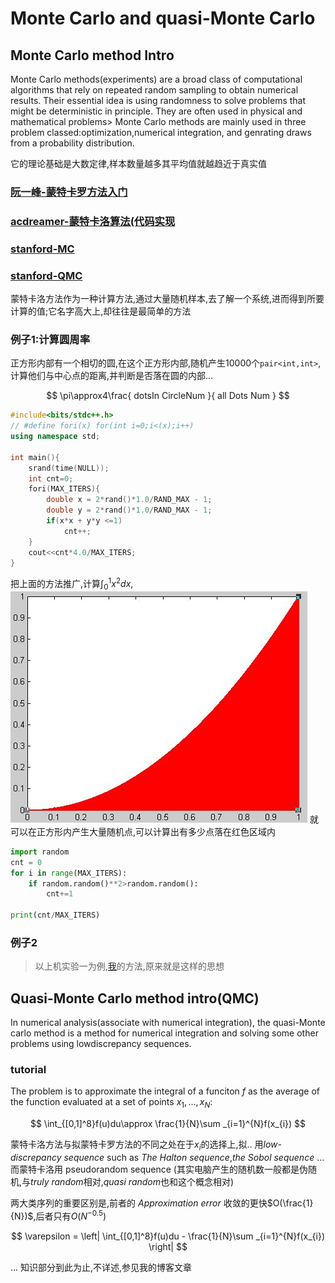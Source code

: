 # Monte Carlo and quasi-Monte Carlo 

## Monte Carlo method Intro

Monte Carlo methods(experiments) are a broad class of computational algorithms that rely on repeated random sampling to obtain numerical results. Their essential idea is using randomness to solve problems that might be deterministic in principle.
They are often used in physical and mathematical problems> Monte Carlo methods are mainly used in three problem classed:optimization,numerical integration, and genrating draws from a probability distribution.

它的理论基础是大数定律,样本数量越多其平均值就越趋近于真实值

### [阮一峰-蒙特卡罗方法入门](http://www.ruanyifeng.com/blog/2015/07/monte-carlo-method.html)
### [acdreamer-蒙特卡洛算法(代码实现](https://blog.csdn.net/acdreamers/article/details/44978591)
### [stanford-MC](http://statweb.stanford.edu/~owen/pubtalks/MCQMC2012-Owen-Tutorial.pdf)
### [stanford-QMC](http://statweb.stanford.edu/~owen/pubtalks/qmctutorial-annotated.pdf)
蒙特卡洛方法作为一种计算方法,通过大量随机样本,去了解一个系统,进而得到所要计算的值;它名字高大上,却往往是最简单的方法

### 例子1:计算圆周率
正方形内部有一个相切的圆,在这个正方形内部,随机产生10000个`pair<int,int>`,计算他们与中心点的距离,并判断是否落在圆的内部...

$$  \pi\approx4\frac{ dotsIn CircleNum }{ all Dots Num }  $$

```c++
#include<bits/stdc++.h>
// #define fori(x) for(int i=0;i<(x);i++)
using namespace std;

int main(){
    srand(time(NULL));
    int cnt=0;
    fori(MAX_ITERS){
        double x = 2*rand()*1.0/RAND_MAX - 1;
        double y = 2*rand()*1.0/RAND_MAX - 1;
        if(x*x + y*y <=1)
            cnt++;
    }
    cout<<cnt*4.0/MAX_ITERS;
}
```
把上面的方法推广,计算$\int_0^1{x^2dx}$,![1-1](src/1.jpg)
就可以在正方形内产生大量随机点,可以计算出有多少点落在红色区域内

```py
import random
cnt = 0
for i in range(MAX_ITERS):
    if random.random()**2>random.random():
        cnt+=1

print(cnt/MAX_ITERS)
```

### 例子2

>以上机实验一为例,[我](https://github.com/Haozun/ball_in_box/blob/master/ball_in_box/ballinbox_obsolete.py)的方法,原来就是这样的思想


## Quasi-Monte Carlo method intro(QMC)

In numerical analysis(associate with numerical integration), the quasi-Monte carlo method is a method for numerical integration and solving some other problems using lowdiscrepancy sequences.

### tutorial 

The problem is to approximate the integral of a funciton $f$ as the average of the function evaluated at a set of points $x_1,...,x_N$:

$$ \int_{[0,1]^8}f(u)du\approx \frac{1}{N}\sum _{i=1}^{N}f(x_{i}) $$

蒙特卡洛方法与拟蒙特卡罗方法的不同之处在于$x_i$的选择上,拟.. 用*low-discrepancy sequence* such as *The Halton sequence*,*the Sobol sequence* ... 
而蒙特卡洛用 pseudorandom sequence (其实电脑产生的随机数一般都是伪随机,与*truly random*相对,*quasi random*也和这个概念相对)

两大类序列的重要区别是,前者的 *Approximation error* 收敛的更快$O(\frac{1}{N})$,后者只有$O(N^{-0.5})$

$$ \varepsilon = \left| 
    \int_{[0,1]^8}f(u)du 
    - 
    \frac{1}{N}\sum _{i=1}^{N}f(x_{i}) 
\right| $$

...
知识部分到此为止,不详述,参见我的博客文章